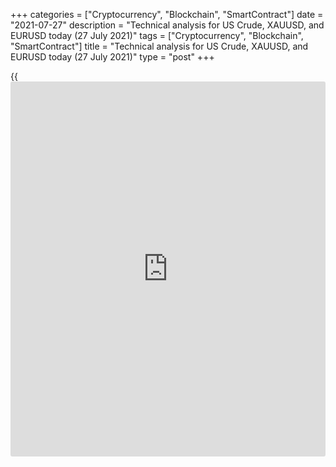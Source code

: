 +++
categories = ["Cryptocurrency", "Blockchain", "SmartContract"]
date = "2021-07-27"
description = "Technical analysis for US Crude, XAUUSD, and EURUSD today (27 July 2021)"
tags = ["Cryptocurrency", "Blockchain", "SmartContract"]
title = "Technical analysis for US Crude, XAUUSD, and EURUSD today (27 July 2021)"
type = "post"
+++

{{<iframe id="large-banner" src="https://www.bounty.group/#slide=17.0" width="100%" height="600" scrolling="no" style="border: 0px solid rgb(216, 221, 230); border-radius: 3px;">}}

2021-07-27

2021-07-27

Short-term analysis for oil, gold, and EURUSD for 27.07.2021Alex
Rodionov

I welcome my fellow traders! I have made a price forecast for US Crude,
XAUUSD, and EURUSD using a combination of margin zones methodology and
technical analysis. Based on the market analysis, I suggest entry
signals for intraday traders.

Yesterday, euro traders broke out the Additional Zone 1.1803 - 1.1798.

The article covers the following subjects:

## Oil price forecast for today: USCrude analysis

Additional Zone 70.83 - 70.70 was held by buyers yesterday. As a result,
the short-term uptrend continued, and today the target was reached in
​​the resistance zone, built according to yesterday's high.

Since the Additional Zone yielded profits, look for new purchases on the
new correction. In case of a price correction to the next ****Additional
Zone 70.76 - 70.62, it will be possible to enter long trades with the
target at 72.10.

Key support is shifting to level 70.81, which is next to the new
Additional Zone. If the structure is broken out downside, it will be
possible to sell oil with a target in the Intermediary Zone 69.39 -
69.12.

### [USCrude][1] trading ideas for today:

Buy according to the pattern in Additional Zone 70.76 - 70.62.
TakeProfit: 72.10. StopLoss: according to the pattern rules.

* * *

## Gold price forecast for today: XAUUSD analysis

Yesterday gold traders came as close as possible to the Intermediary
Zone 1814 - 1812. Together with the previous resistance level of 1809,
they form a single resistance zone, so it is not surprising that after
the pin bar appeared the price collapsed and tested the support 1800 -
1799. Traders looked for a buy pattern at the beforementioned support
but no patterns were provided. On the contrary, the US trading session
closed the price below the zone, which suggests a further price fall to
the zone of 1789 - 1786.

Today, look for gold sales with the goal indicated above. There are no
reasons to enter purchases at the moment.

### [XAUUSD][2] trading ideas for today:

Sell according to the pattern in the zone of 1806 - 1800. TakeProfit:
Intermediary Zone 1789 - 1786. StopLoss: according to the pattern rules.

* * *

## Euro/Dollar forecast for today: EURUSD analysis

Yesterday, euro traders broke out the Additional Zone 1.1803 - 1.1798.
The next target of the upward correction is the test of the Intermediary
Zone 1.1851 - 1.1842. Today it is possible to consider a long trade in
the zone of 1.1803 - 1.1769. The first target should be placed in the
zone of yesterday's high.

If today the price continues to fall and the Additional Zone is broken
out, the intraday trend will again reverse down. In this case, it will
be relevant to enter euro sales with the target in the Intermediary Zone
1.1729 - 1.1720.

### [EURUSD][3] trading ideas for today:

Buy in the zone of 1.1803 - 1.1769. TakeProfit: Intermediary Zone 1.1851
- 1.1842. StopLoss: 1.1760.

* * *

P.S. Did you like my article? Share it in social networks: it will be
the best “thank you" :)

Ask me questions and comment below. I’ll be glad to answer your
questions and give necessary explanations.

 **Useful links:**

  * I recommend trying to trade with a reliable broker [here][4]. The system allows you to trade by yourself or copy successful traders from all across the globe.
  * Use my promo-code BLOG for getting deposit bonus 50% on LiteForex platform. Just enter this code in the appropriate field while [depositing][5] your trading account.
  * Telegram chat for traders: <t.me/liteforexengchat>. We are sharing the signals and trading experience
  * Telegram channel with high-quality analytics, Forex reviews, training articles, and other useful things for traders <t.me/liteforex>

## Price chart of EURUSD in real time mode

The content of this article reflects the author’s opinion and does not
necessarily reflect the official position of LiteForex. The material
published on this page is provided for informational purposes only and
should not be considered as the provision of investment advice for the
purposes of Directive 2004/39/EC.

Rate this article:

{{value}}

( {{count}} {{title}} )

   1. my.liteforex.com/trading?type=oil
   2. my.liteforex.com/trading/chart?symbol=XAUUSD&returnUrl=true
   3. my.liteforex.com/trading/chart?symbol=EURUSD&returnUrl=true
   4. my.liteforex.com/?category=analysts-opinions&slug=short-term-analysis-for-oil-gold-and-eurusd-for-27072021&openPopup=%2Fregistration%2Fpopup&utm_source=blog&utm_medium=article&utm_campaign=bonus
   5. my.liteforex.com/deposit/?category=analysts-opinions&slug=short-term-analysis-for-oil-gold-and-eurusd-for-27072021&promo_code=BLOG&utm_source=blog&utm_medium=article&utm_campaign=bonus